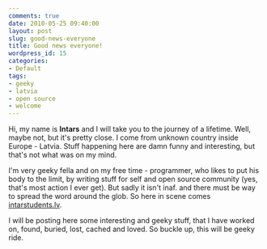 ```yaml
---
comments: true
date: 2010-05-25 09:40:00
layout: post
slug: good-news-everyone
title: Good news everyone!
wordpress_id: 15
categories:
- Default
tags:
- geeky
- latvia
- open source
- welcome
---
```


Hi, my name is **Intars** and I will take you to the journey of a lifetime. Well, maybe not, but it's pretty close. I come from unknown country inside Europe - Latvia. Stuff happening here are damn funny and interesting, but that's not what was on my mind.

I'm very geeky fella and on my free time - programmer, who likes to put his body to the limit, by writing stuff for self and open source community (yes, that's most action I ever get). But sadly it isn't inaf. and there must be way to spread the word around the glob. So here in scene comes [intarstudents.lv](http://intarstudents.lv).

I will be posting here some interesting and geeky stuff, that I have worked on, found, buried, lost, cached and loved. So buckle up, this will be geeky ride.
